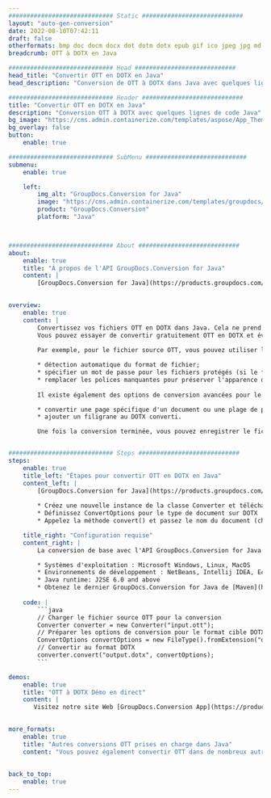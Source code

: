 ```yaml
---
############################# Static ############################
layout: "auto-gen-conversion"
date: 2022-08-10T07:42:11
draft: false
otherformats: bmp doc docm docx dot dotm dotx epub gif ico jpeg jpg md odt ott pdf png psd rtf tex tif tiff txt xps
breadcrumb: OTT à DOTX en Java

############################# Head ############################
head_title: "Convertir OTT en DOTX en Java"
head_description: "Conversion de OTT à DOTX dans Java avec quelques lignes de code. Convertissez plus de 160 formats de fichiers à l'aide de l'API de conversion de documents GroupDocs pour Java"

############################# Header ############################
title: "Convertir OTT en DOTX en Java"
description: "Conversion OTT à DOTX avec quelques lignes de code Java"
bg_image: "https://cms.admin.containerize.com/templates/aspose/App_Themes/V3/images/bg/header1.png"
bg_overlay: false
button:
    enable: true

############################# SubMenu ############################
submenu:
    enable: true

    left:
        img_alt: "GroupDocs.Conversion for Java"
        image: "https://cms.admin.containerize.com/templates/groupdocs/images/product-logos/90x90-noborder/groupdocs-conversion-java.png"
        product: "GroupDocs.Conversion"
        platform: "Java"



############################# About ############################
about:
    enable: true
    title: "À propos de l'API GroupDocs.Conversion for Java"
    content: |
        [GroupDocs.Conversion for Java](https://products.groupdocs.com/conversion/java/) est une API de conversion de format de fichier avancée pour la conversion entre les formats d'image et de document populaires tels que Microsoft Office, OpenDocument, PDF, HTML, e-mail, CAO. et bien plus encore avec seulement quelques lignes de code. L'API native détecte automatiquement les formats des documents originaux et propose de nombreuses options de personnalisation des documents convertis. Outre la fonction d'extraction d'informations d'un document, il prend également en charge la mise en cache des résultats de conversion sur le disque local par défaut. Cependant, tout type de stockage de cache peut être pris en charge en implémentant les interfaces appropriées - Amazon S3, Dropbox, Google Drive, Windows Azure, Reddis ou tout autre.
    

overview:
    enable: true
    content: |
        Convertissez vos fichiers OTT en DOTX dans Java. Cela ne prend que quelques lignes de code Java sur n'importe quelle plate-forme de votre choix, telle que Windows, Linux, macOS.
        Vous pouvez essayer de convertir gratuitement OTT en DOTX et évaluer la qualité des résultats de conversion. En plus des scripts de conversion de fichiers simples, vous pouvez essayer des options plus sophistiquées pour charger le fichier source OTT et stocker la sortie DOTX. 
        
        Par exemple, pour le fichier source OTT, vous pouvez utiliser les options de chargement suivantes :

        * détection automatique du format de fichier;
        * spécifier un mot de passe pour les fichiers protégés (si le format de fichier le prend en charge);
        * remplacer les polices manquantes pour préserver l'apparence du document.
        
        Il existe également des options de conversion avancées pour le fichier DOTX :

        * convertir une page spécifique d'un document ou une plage de pages;
        * ajouter un filigrane au DOTX converti.

        Une fois la conversion terminée, vous pouvez enregistrer le fichier DOTX dans votre chemin de fichier local ou dans un stockage tiers tel que FTP, Amazon S3, Google Drive, Dropbox, etc. Veuillez noter - pour convertir OTT à DOTX, vous n'avez pas besoin d'installer de logiciel supplémentaire, tel que MS Office, Open Office, Adobe Acrobat Reader, etc.


############################# Steps ############################
steps:
    enable: true
    title_left: "Étapes pour convertir OTT en DOTX en Java"
    content_left: |
        [GroupDocs.Conversion for Java](https://products.groupdocs.com/conversion/java/) permet aux développeurs de convertir facilement le fichier OTT en DOTX avec quelques lignes de code.
        
        * Créez une nouvelle instance de la classe Converter et téléchargez le fichier OTT avec le chemin complet
        * Définissez ConvertOptions pour le type de document sur DOTX
        * Appelez la méthode convert() et passez le nom du document (chemin complet) et le format (DOTX) en tant que paramètre

    title_right: "Configuration requise"
    content_right: |
        La conversion de base avec l'API GroupDocs.Conversion for Java peut être effectuée avec seulement quelques lignes de code. Nos API sont prises en charge sur toutes les principales plates-formes et systèmes d'exploitation. Avant d'exécuter le code ci-dessous, assurez-vous que les prérequis suivants sont installés sur votre système.

        * Systèmes d'exploitation : Microsoft Windows, Linux, MacOS
        * Environnements de développement : NetBeans, Intellij IDEA, Eclipse, etc.
        * Java runtime: J2SE 6.0 and above
        * Obtenez le dernier GroupDocs.Conversion for Java de [Maven](https://repository.groupdocs.com/webapp/#/artifacts/browse/tree/General/repo/com/groupdocs/groupdocs-conversion)
         
    code: |
        ```java    
        // Charger le fichier source OTT pour la conversion
        Converter converter = new Converter("input.ott");
        // Préparer les options de conversion pour le format cible DOTX
        ConvertOptions convertOptions = new FileType().fromExtension("dotx").getConvertOptions();
        // Convertir au format DOTX
        converter.convert("output.dotx", convertOptions);
        ```

demos:
    enable: true
    title: "OTT à DOTX Démo en direct"
    content: |
       Visitez notre site Web [GroupDocs.Conversion App](https://products.groupdocs.app/conversion/family) et essayez la conversion OTT à DOTX maintenant. La démo gratuite présente les avantages suivants
          

more_formats:
    enable: true
    title: "Autres conversions OTT prises en charge dans Java"
    content: "Vous pouvez également convertir OTT dans de nombreux autres formats de fichiers. Veuillez consulter la liste ci-dessous."
       
       
back_to_top:
    enable: true
---
```


